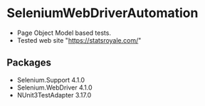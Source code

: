 # SeleniumWebDriverAutomation
- Page Object Model based tests.
- Tested web site "https://statsroyale.com/"
## Packages
- Selenium.Support 4.1.0
- Selenium.WebDriver 4.1.0
- NUnit3TestAdapter 3.17.0
